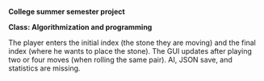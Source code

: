 **College summer semester project**

**Class: Algorithmization and programming**

The player enters the initial index (the stone they are moving) and the final index (where he wants to place the stone).
The GUI updates after playing two or four moves (when rolling the same pair).
AI, JSON save, and statistics are missing.
